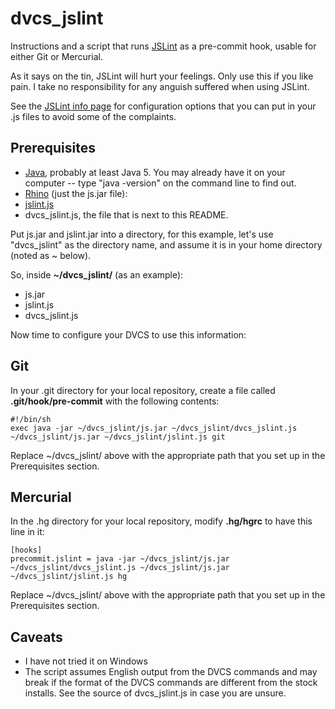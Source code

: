 dvcs_jslint
===========

Instructions and a script that runs [JSLint](http://www.jslint.com/) as a pre-commit hook, usable for
either Git or Mercurial.

As it says on the tin, JSLint will hurt your feelings. Only use this if you like pain.
I take no responsibility for any anguish suffered when using JSLint.

See the [JSLint info page](http://www.jslint.com/lint.html) for configuration options that you can put in your .js files to avoid some
of the complaints.

Prerequisites
-------------
* [Java](http://java.sun.com/), probably at least Java 5. You may already have it
on your computer -- type "java -version" on the command line to find out.
* [Rhino](http://www.mozilla.org/rhino/download.html) (just the js.jar file): 
* [jslint.js](http://www.jslint.com/rhino/jslint.js)
* dvcs_jslint.js, the file that is next to this README.

Put js.jar and jslint.jar into a directory, for this example, let's use "dvcs_jslint"
as the directory name, and assume it is in your home directory (noted as ~ below).

So, inside **~/dvcs_jslint/** (as an example):
* js.jar
* jslint.js
* dvcs_jslint.js

Now time to configure your DVCS to use this information:

Git
---
In your .git directory for your local repository, create a file called **.git/hook/pre-commit**
with the following contents:

    #!/bin/sh
    exec java -jar ~/dvcs_jslint/js.jar ~/dvcs_jslint/dvcs_jslint.js ~/dvcs_jslint/js.jar ~/dvcs_jslint/jslint.js git

Replace ~/dvcs_jslint/ above with the appropriate path that you set up in the
Prerequisites section.

Mercurial
---------
In the .hg directory for your local repository, modify **.hg/hgrc** to have this
line in it:

    [hooks]
    precommit.jslint = java -jar ~/dvcs_jslint/js.jar ~/dvcs_jslint/dvcs_jslint.js ~/dvcs_jslint/js.jar ~/dvcs_jslint/jslint.js hg

Replace ~/dvcs_jslint/ above with the appropriate path that you set up in the
Prerequisites section.

Caveats
-------
* I have not tried it on Windows
* The script assumes English output from the DVCS commands and may break if
the format of the DVCS commands are different from the stock installs. See
the source of dvcs_jslint.js in case you are unsure.
